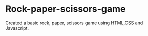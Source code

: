 # Rock-paper-scissors-game
Created a basic rock, paper, scissors game using HTML,CSS and Javascript.
